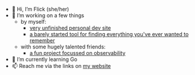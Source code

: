 - 👋 Hi, I’m Flick (she/her)
- 👀 I’m working on a few things
  - by myself:
    - [very unfinished personal dev site](https://dev.fratcliffe.uk/)
    - [a barely started tool for finding everything you've ever wanted to remember](https://topic-tags.fratcliffe.uk/)
  - with some hugely talented friends:
    - [a fun project focussed on observability](https://flam-flam.github.io/)
- 🌱 I’m currently learning Go
- 📫 Reach me via the links on [my website](https://www.fratcliffe.uk/)
